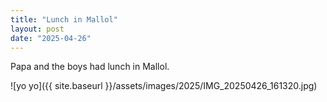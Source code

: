 ```yaml
---
title: "Lunch in Mallol"
layout: post
date: "2025-04-26"
---
```


Papa and the boys had lunch in Mallol.

![yo yo]({{ site.baseurl }}/assets/images/2025/IMG_20250426_161320.jpg)
